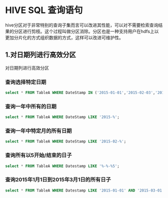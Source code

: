 
# HIVE SQL 查询语句

hive分区对于非常特别的查询子集而言可以改进其性能，可以对不需要检索查询结果的分区进行剪枝。这个过程叫做分区消除。分区也是一种支持用户在hdfs上以更加分片化的方式组织数据的方式，这样可以改进可维护性。

## 1.对日期列进行高效分区
对日期列进行高效分区

### 查询选择特定日期
```sql
select * FROM TableA WHERE DateStamp IN ('2015-01-01','2015-02-03','2016-01-01');
```

### 查询一年中所有的日期
```sql
select * FROM TableA WHERE DateStamp LIKE '2015-%';
```

### 查询一年中特定月的所有日期
```sql
select * FROM TableA WHERE DateStamp LIKE '2015-02-%';
```

### 查询所有以5开始/结束的日子
```sql
select * FROM TableA WHERE Datestamp LIKE '%-%-%5';
```

### 查询2015年1月1日到2015年3月1日的所有日子
```sql
select * FROM TableA WHERE Datestamp LIKE '2015-01-01' AND '2015-03-01';
```

